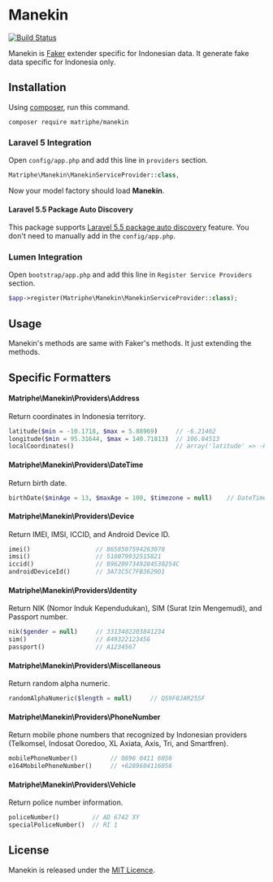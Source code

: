 # Manekin

[![Build Status](https://travis-ci.org/matriphe/manekin.svg?branch=master)](https://travis-ci.org/matriphe/manekin)

Manekin is [Faker](https://github.com/fzaninotto/Faker) extender specific for Indonesian data. It generate fake data specific for Indonesia only.

## Installation

Using [composer](https://getcomposer.org/), run this command.

```console
composer require matriphe/manekin
```

### Laravel 5 Integration

Open `config/app.php` and add this line in `providers` section.

```php
Matriphe\Manekin\ManekinServiceProvider::class,
```

Now your model factory should load **Manekin**.

#### Laravel 5.5 Package Auto Discovery ####

This package supports [Laravel 5.5 package auto discovery](https://laravel.com/docs/5.5/packages#package-discovery) feature. You don't need to manually add in the `config/app.php`.

### Lumen Integration

Open `bootstrap/app.php` and add this line in `Register Service Providers` section.

```php
$app->register(Matriphe\Manekin\ManekinServiceProvider::class);
```

## Usage

Manekin's methods are same with Faker's methods. It just extending the methods.

## Specific Formatters

#### Matriphe\Manekin\Providers\Address

Return coordinates in Indonesia territory. 

```php
latitude($min = -10.1718, $max = 5.88969)     // -6.21462
longitude($min = 95.31644, $max = 140.71813)  // 106.84513
localCoordinates()                            // array('latitude' => -6.21462, 'longitude' => 106.84513)
```

#### Matriphe\Manekin\Providers\DateTime

Return birth date.

```php
birthDate($minAge = 13, $maxAge = 100, $timezone = null)    // DateTime('1984-03-22 20:38:00', 'Asia/Jakarta')
```

#### Matriphe\Manekin\Providers\Device

Return IMEI, IMSI, ICCID, and Android Device ID.

```php
imei()                  // 8658507594263070
imsi()                  // 510079932515821
iccid()                 // 8962097349284530254C
androidDeviceId()       // 3A73C5C7FB3629D1
```

#### Matriphe\Manekin\Providers\Identity

Return NIK (Nomor Induk Kependudukan), SIM (Surat Izin Mengemudi), and Passport number.

```php
nik($gender = null)     // 3313402203841234
sim()                   // 849322123456
passport()              // A1234567
```

#### Matriphe\Manekin\Providers\Miscellaneous

Return random alpha numeric.

```php
randomAlphaNumeric($length = null)     // QS9F8JAR25SF
```

#### Matriphe\Manekin\Providers\PhoneNumber

Return mobile phone numbers that recognized by Indonesian providers (Telkomsel, Indosat Ooredoo, XL Axiata, Axis, Tri, and Smartfren).

```php
mobilePhoneNumber()         // 0896 0411 6056
e164MobilePhoneNumber()     // +6289604116056
```

#### Matriphe\Manekin\Providers\Vehicle

Return police number information.

```php
policeNumber()         // AD 6742 XY
specialPoliceNumber()  // RI 1
```

## License

Manekin is released under the [MIT Licence](LICENSE.md).
